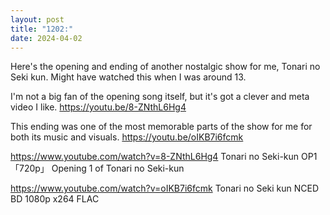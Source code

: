 ```yaml
---
layout: post
title: "1202:"
date: 2024-04-02
---
```


Here's the opening and ending of another nostalgic show for me, Tonari no Seki kun. Might have watched this when I was around 13.

I'm not a big fan of the opening song itself, but it's got a clever and meta video I like.
https://youtu.be/8-ZNthL6Hg4

This ending was one of the most memorable parts of the show for me for both its music and visuals.
https://youtu.be/oIKB7i6fcmk

https://www.youtube.com/watch?v=8-ZNthL6Hg4
Tonari no Seki-kun OP1 「720p」
Opening 1 of Tonari no Seki-kun

https://www.youtube.com/watch?v=oIKB7i6fcmk
Tonari no Seki kun   NCED BD 1080p x264 FLAC
